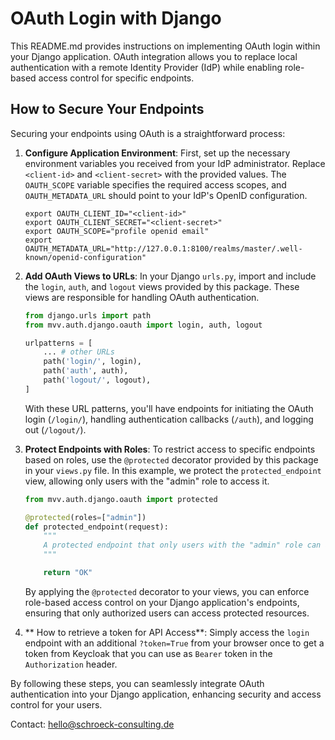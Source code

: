 # OAuth Login with Django

This README.md provides instructions on implementing OAuth login within your Django application. OAuth integration allows you to replace local authentication with a remote Identity Provider (IdP) while enabling role-based access control for specific endpoints.

## How to Secure Your Endpoints

Securing your endpoints using OAuth is a straightforward process:

1. **Configure Application Environment**: First, set up the necessary environment variables you received from your IdP administrator. Replace `<client-id>` and `<client-secret>` with the provided values. The `OAUTH_SCOPE` variable specifies the required access scopes, and `OAUTH_METADATA_URL` should point to your IdP's OpenID configuration.

    ```shell
    export OAUTH_CLIENT_ID="<client-id>"
    export OAUTH_CLIENT_SECRET="<client-secret>"
    export OAUTH_SCOPE="profile openid email"
    export OAUTH_METADATA_URL="http://127.0.0.1:8100/realms/master/.well-known/openid-configuration"
    ```


2. **Add OAuth Views to URLs**: In your Django `urls.py`, import and include the `login`, `auth`, and `logout` views provided by this package. These views are responsible for handling OAuth authentication.

    ```python
    from django.urls import path
    from mvv.auth.django.oauth import login, auth, logout

    urlpatterns = [
        ... # other URLs
        path('login/', login),
        path('auth', auth),
        path('logout/', logout),
    ]
    ```

    With these URL patterns, you'll have endpoints for initiating the OAuth login (`/login/`), handling authentication callbacks (`/auth`), and logging out (`/logout/`).


3. **Protect Endpoints with Roles**: To restrict access to specific endpoints based on roles, use the `@protected` decorator provided by this package in your `views.py` file. In this example, we protect the `protected_endpoint` view, allowing only users with the "admin" role to access it.

    ```python
    from mvv.auth.django.oauth import protected

    @protected(roles=["admin"])
    def protected_endpoint(request):
        """
        A protected endpoint that only users with the "admin" role can access.
        """

        return "OK"
    ```

    By applying the `@protected` decorator to your views, you can enforce role-based access control on your Django application's endpoints, ensuring that only authorized users can access protected resources.

4. ** How to retrieve a token for API Access**: Simply access the ``login`` endpoint with an additional ``?token=True`` from your browser once to get a token from Keycloak that you can use as ``Bearer`` token in the ``Authorization`` header.

By following these steps, you can seamlessly integrate OAuth authentication into your Django application, enhancing security and access control for your users.

Contact: [hello@schroeck-consulting.de](mailto:hello@schroeck-consulting.de)